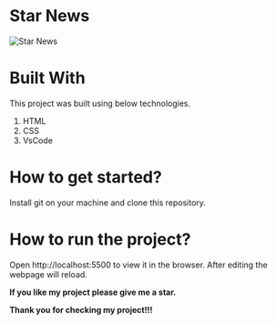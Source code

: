 # Star News

![Star News](https://user-images.githubusercontent.com/79240706/129510468-f6f04f6b-f178-4153-ad7e-0c6c0f112c87.PNG)

# Built With

This project was built using below technologies.

1. HTML
2. CSS
3. VsCode

# How to get started?

Install git on your machine and clone this repository.

# How to run the project?

Open http://localhost:5500 to view it in the browser. After editing the webpage will reload.


**If you like my project please give me a star.**


**Thank you for checking my project!!!**
